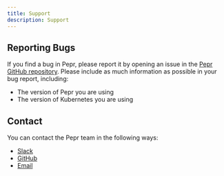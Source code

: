 ```yaml
---
title: Support
description: Support
---
```




## Reporting Bugs

If you find a bug in Pepr, please report it by opening an issue in the [Pepr GitHub repository](https://github.com/defenseunicorns/pepr/issues). Please include as much information as possible in your bug report, including:

* The version of Pepr you are using
* The version of Kubernetes you are using

## Contact

You can contact the Pepr team in the following ways:

* [Slack](https://kubernetes.slack.com/archives/c06dgh40ucb)
* [GitHub](https://github.com/defenseunicorns/pepr)
* [Email](mailto:pepr@defenseunicorns.com)
